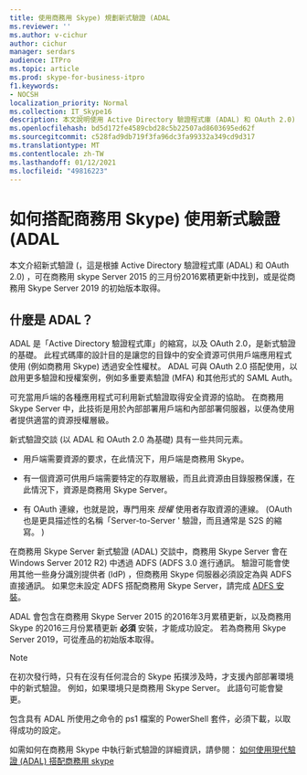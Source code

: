 ```yaml
---
title: 使用商務用 Skype) 規劃新式驗證 (ADAL
ms.reviewer: ''
ms.author: v-cichur
author: cichur
manager: serdars
audience: ITPro
ms.topic: article
ms.prod: skype-for-business-itpro
f1.keywords:
- NOCSH
localization_priority: Normal
ms.collection: IT_Skype16
description: 本文說明使用 Active Directory 驗證程式庫 (ADAL) 和 OAuth 2.0) 的新式驗證 (。
ms.openlocfilehash: bd5d172fe4589cbd28c5b22507ad8603695ed62f
ms.sourcegitcommit: c528fad9db719f3fa96dc3fa99332a349cd9d317
ms.translationtype: MT
ms.contentlocale: zh-TW
ms.lasthandoff: 01/12/2021
ms.locfileid: "49816223"
---
```

# <a name="how-to-use-modern-authentication-adal-with-skype-for-business"></a>如何搭配商務用 Skype) 使用新式驗證 (ADAL
 
本文介紹新式驗證 (，這是根據 Active Directory 驗證程式庫 (ADAL) 和 OAuth 2.0) ，可在商務用 skype Server 2015 的三月份2016累積更新中找到，或是從商務用 Skype Server 2019 的初始版本取得。
  
## <a name="what-is-adal"></a>什麼是 ADAL？

ADAL 是「Active Directory 驗證程式庫」的縮寫，以及 OAuth 2.0，是新式驗證的基礎。 此程式碼庫的設計目的是讓您的目錄中的安全資源可供用戶端應用程式使用 (例如商務用 Skype) 透過安全性權杖。 ADAL 可與 OAuth 2.0 搭配使用，以啟用更多驗證和授權案例，例如多重要素驗證 (MFA) 和其他形式的 SAML Auth。
  
可充當用戶端的各種應用程式可利用新式驗證取得安全資源的協助。 在商務用 Skype Server 中，此技術是用於內部部署用戶端和內部部署伺服器，以便為使用者提供適當的資源授權層級。
  
新式驗證交談 (以 ADAL 和 OAuth 2.0 為基礎) 具有一些共同元素。
  
- 用戶端需要資源的要求，在此情況下，用戶端是商務用 Skype。
    
- 有一個資源可供用戶端需要特定的存取層級，而且此資源由目錄服務保護，在此情況下，資源是商務用 Skype Server。
    
- 有 OAuth 連線，也就是說，專門用來  *授權*  使用者存取資源的連線。  (OAuth 也是更具描述性的名稱「Server-to-Server ' 驗證，而且通常是 S2S 的縮寫。 ) 
    
在商務用 Skype Server 新式驗證 (ADAL) 交談中，商務用 Skype Server 會在 Windows Server 2012 R2) 中透過 ADFS (ADFS 3.0 進行通訊。 驗證可能會使用其他一些身分識別提供者 (IdP) ，但商務用 Skype 伺服器必須設定為與 ADFS 直接通訊。 如果您未設定 ADFS 搭配商務用 Skype Server，請完成 [ADFS 安裝](https://technet.microsoft.com/library/adfs2-step-by-step-guides%28v=ws.10%29.aspx)。
  
ADAL 會包含在商務用 Skype Server 2015 的2016年3月累積更新，以及商務用 Skype 的2016三月份累積更新 **必須** 安裝，才能成功設定。 若為商務用 Skype Server 2019，可從產品的初始版本取得。
  
> [!NOTE]
> 在初次發行時，只有在沒有任何混合的 Skype 拓撲涉及時，才支援內部部署環境中的新式驗證。 例如，如果環境只是商務用 Skype Server。 此語句可能會變更。 
  
包含具有 ADAL 所使用之命令的 ps1 檔案的 PowerShell 套件，必須下載，以取得成功的設定。

如需如何在商務用 Skype 中執行新式驗證的詳細資訊，請參閱： [如何使用現代驗證 (ADAL) 搭配商務用 skype](../../manage/authentication/use-adal.md)
